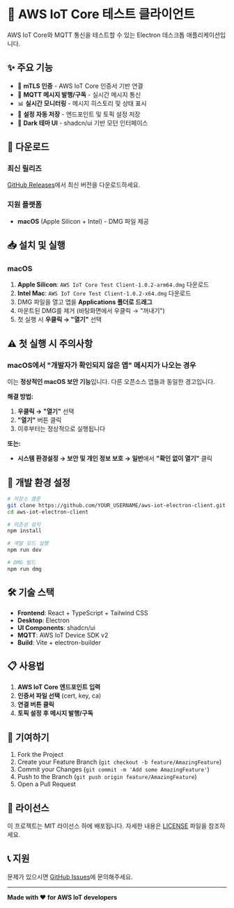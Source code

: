 # 🔌 AWS IoT Core 테스트 클라이언트

AWS IoT Core와 MQTT 통신을 테스트할 수 있는 Electron 데스크톱 애플리케이션입니다.

## ✨ 주요 기능

- 🔐 **mTLS 인증** - AWS IoT Core 인증서 기반 연결
- 📡 **MQTT 메시지 발행/구독** - 실시간 메시지 통신
- 📊 **실시간 모니터링** - 메시지 히스토리 및 상태 표시
- 💾 **설정 자동 저장** - 엔드포인트 및 토픽 설정 저장
- 🎨 **Dark 테마 UI** - shadcn/ui 기반 모던 인터페이스

## 🚀 다운로드

### 최신 릴리즈
[GitHub Releases](https://github.com/YOUR_USERNAME/aws-iot-electron-client/releases)에서 최신 버전을 다운로드하세요.

### 지원 플랫폼
- **macOS** (Apple Silicon + Intel) - DMG 파일 제공

## 📥 설치 및 실행

### macOS
1. **Apple Silicon**: `AWS IoT Core Test Client-1.0.2-arm64.dmg` 다운로드
2. **Intel Mac**: `AWS IoT Core Test Client-1.0.2-x64.dmg` 다운로드
3. DMG 파일을 열고 앱을 **Applications 폴더로 드래그**
4. 마운트된 DMG를 제거 (바탕화면에서 우클릭 → "꺼내기")
5. 첫 실행 시 **우클릭 → "열기"** 선택

## ⚠️ 첫 실행 시 주의사항

### macOS에서 "개발자가 확인되지 않은 앱" 메시지가 나오는 경우
이는 **정상적인 macOS 보안 기능**입니다. 다른 오픈소스 앱들과 동일한 경고입니다.

**해결 방법:**
1. **우클릭 → "열기"** 선택
2. **"열기"** 버튼 클릭
3. 이후부터는 정상적으로 실행됩니다

**또는:**
- **시스템 환경설정 → 보안 및 개인 정보 보호 → 일반**에서 **"확인 없이 열기"** 클릭

## 🔧 개발 환경 설정

```bash
# 저장소 클론
git clone https://github.com/YOUR_USERNAME/aws-iot-electron-client.git
cd aws-iot-electron-client

# 의존성 설치
npm install

# 개발 모드 실행
npm run dev

# DMG 빌드
npm run dmg
```

## 🛠️ 기술 스택

- **Frontend**: React + TypeScript + Tailwind CSS
- **Desktop**: Electron
- **UI Components**: shadcn/ui
- **MQTT**: AWS IoT Device SDK v2
- **Build**: Vite + electron-builder

## 📋 사용법

1. **AWS IoT Core 엔드포인트 입력**
2. **인증서 파일 선택** (cert, key, ca)
3. **연결 버튼 클릭**
4. **토픽 설정 후 메시지 발행/구독**

## 🤝 기여하기

1. Fork the Project
2. Create your Feature Branch (`git checkout -b feature/AmazingFeature`)
3. Commit your Changes (`git commit -m 'Add some AmazingFeature'`)
4. Push to the Branch (`git push origin feature/AmazingFeature`)
5. Open a Pull Request

## 📄 라이선스

이 프로젝트는 MIT 라이선스 하에 배포됩니다. 자세한 내용은 [LICENSE](LICENSE) 파일을 참조하세요.

## 📞 지원

문제가 있으시면 [GitHub Issues](https://github.com/YOUR_USERNAME/aws-iot-electron-client/issues)에 문의해주세요.

---

**Made with ❤️ for AWS IoT developers**
